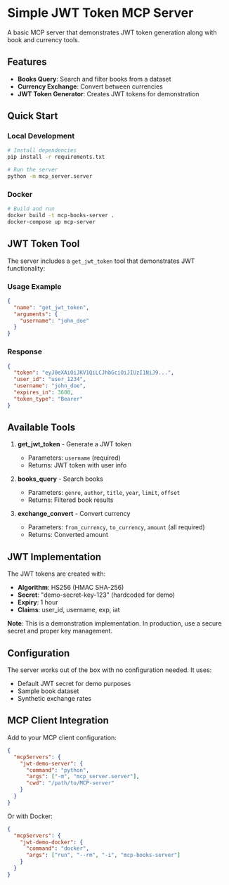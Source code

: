 # Simple JWT Token MCP Server

A basic MCP server that demonstrates JWT token generation along with book and currency tools.

## Features

- **Books Query**: Search and filter books from a dataset
- **Currency Exchange**: Convert between currencies  
- **JWT Token Generator**: Creates JWT tokens for demonstration

## Quick Start

### Local Development

```bash
# Install dependencies
pip install -r requirements.txt

# Run the server
python -m mcp_server.server
```

### Docker

```bash
# Build and run
docker build -t mcp-books-server .
docker-compose up mcp-server
```

## JWT Token Tool

The server includes a `get_jwt_token` tool that demonstrates JWT functionality:

### Usage Example

```json
{
  "name": "get_jwt_token",
  "arguments": {
    "username": "john_doe"
  }
}
```

### Response

```json
{
  "token": "eyJ0eXAiOiJKV1QiLCJhbGciOiJIUzI1NiJ9...",
  "user_id": "user_1234",
  "username": "john_doe", 
  "expires_in": 3600,
  "token_type": "Bearer"
}
```

## Available Tools

1. **get_jwt_token** - Generate a JWT token
   - Parameters: `username` (required)
   - Returns: JWT token with user info

2. **books_query** - Search books
   - Parameters: `genre`, `author`, `title`, `year`, `limit`, `offset`
   - Returns: Filtered book results

3. **exchange_convert** - Convert currency
   - Parameters: `from_currency`, `to_currency`, `amount` (all required)
   - Returns: Converted amount

## JWT Implementation

The JWT tokens are created with:
- **Algorithm**: HS256 (HMAC SHA-256)
- **Secret**: "demo-secret-key-123" (hardcoded for demo)
- **Expiry**: 1 hour
- **Claims**: user_id, username, exp, iat

**Note**: This is a demonstration implementation. In production, use a secure secret and proper key management.

## Configuration

The server works out of the box with no configuration needed. It uses:
- Default JWT secret for demo purposes
- Sample book dataset
- Synthetic exchange rates

## MCP Client Integration

Add to your MCP client configuration:

```json
{
  "mcpServers": {
    "jwt-demo-server": {
      "command": "python",
      "args": ["-m", "mcp_server.server"],
      "cwd": "/path/to/MCP-server"
    }
  }
}
```

Or with Docker:

```json
{
  "mcpServers": {
    "jwt-demo-docker": {
      "command": "docker",
      "args": ["run", "--rm", "-i", "mcp-books-server"]
    }
  }
}
```